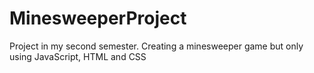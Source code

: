 # MinesweeperProject
Project in my second semester. Creating a minesweeper game but only using JavaScript, HTML and CSS
